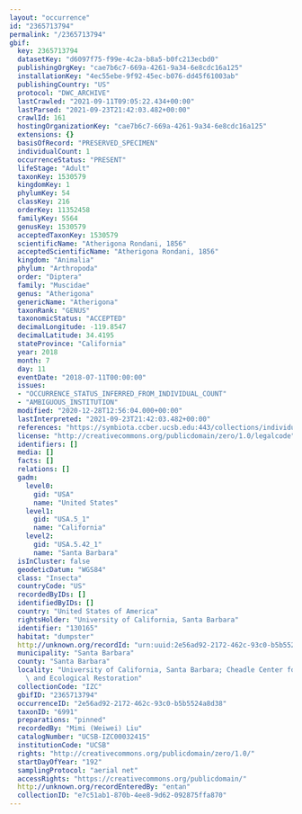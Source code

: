 ```yaml
---
layout: "occurrence"
id: "2365713794"
permalink: "/2365713794"
gbif:
  key: 2365713794
  datasetKey: "d6097f75-f99e-4c2a-b8a5-b0fc213ecbd0"
  publishingOrgKey: "cae7b6c7-669a-4261-9a34-6e8cdc16a125"
  installationKey: "4ec55ebe-9f92-45ec-b076-dd45f61003ab"
  publishingCountry: "US"
  protocol: "DWC_ARCHIVE"
  lastCrawled: "2021-09-11T09:05:22.434+00:00"
  lastParsed: "2021-09-23T21:42:03.482+00:00"
  crawlId: 161
  hostingOrganizationKey: "cae7b6c7-669a-4261-9a34-6e8cdc16a125"
  extensions: {}
  basisOfRecord: "PRESERVED_SPECIMEN"
  individualCount: 1
  occurrenceStatus: "PRESENT"
  lifeStage: "Adult"
  taxonKey: 1530579
  kingdomKey: 1
  phylumKey: 54
  classKey: 216
  orderKey: 11352458
  familyKey: 5564
  genusKey: 1530579
  acceptedTaxonKey: 1530579
  scientificName: "Atherigona Rondani, 1856"
  acceptedScientificName: "Atherigona Rondani, 1856"
  kingdom: "Animalia"
  phylum: "Arthropoda"
  order: "Diptera"
  family: "Muscidae"
  genus: "Atherigona"
  genericName: "Atherigona"
  taxonRank: "GENUS"
  taxonomicStatus: "ACCEPTED"
  decimalLongitude: -119.8547
  decimalLatitude: 34.4195
  stateProvince: "California"
  year: 2018
  month: 7
  day: 11
  eventDate: "2018-07-11T00:00:00"
  issues:
  - "OCCURRENCE_STATUS_INFERRED_FROM_INDIVIDUAL_COUNT"
  - "AMBIGUOUS_INSTITUTION"
  modified: "2020-12-28T12:56:04.000+00:00"
  lastInterpreted: "2021-09-23T21:42:03.482+00:00"
  references: "https://symbiota.ccber.ucsb.edu:443/collections/individual/index.php?occid=130165"
  license: "http://creativecommons.org/publicdomain/zero/1.0/legalcode"
  identifiers: []
  media: []
  facts: []
  relations: []
  gadm:
    level0:
      gid: "USA"
      name: "United States"
    level1:
      gid: "USA.5_1"
      name: "California"
    level2:
      gid: "USA.5.42_1"
      name: "Santa Barbara"
  isInCluster: false
  geodeticDatum: "WGS84"
  class: "Insecta"
  countryCode: "US"
  recordedByIDs: []
  identifiedByIDs: []
  country: "United States of America"
  rightsHolder: "University of California, Santa Barbara"
  identifier: "130165"
  habitat: "dumpster"
  http://unknown.org/recordId: "urn:uuid:2e56ad92-2172-462c-93c0-b5b5524a8d38"
  municipality: "Santa Barbara"
  county: "Santa Barbara"
  locality: "University of California, Santa Barbara; Cheadle Center for Biodiversity\
    \ and Ecological Restoration"
  collectionCode: "IZC"
  gbifID: "2365713794"
  occurrenceID: "2e56ad92-2172-462c-93c0-b5b5524a8d38"
  taxonID: "6991"
  preparations: "pinned"
  recordedBy: "Mimi (Weiwei) Liu"
  catalogNumber: "UCSB-IZC00032415"
  institutionCode: "UCSB"
  rights: "http://creativecommons.org/publicdomain/zero/1.0/"
  startDayOfYear: "192"
  samplingProtocol: "aerial net"
  accessRights: "https://creativecommons.org/publicdomain/"
  http://unknown.org/recordEnteredBy: "entan"
  collectionID: "e7c51ab1-870b-4ee8-9d62-092875ffa870"
---
```

